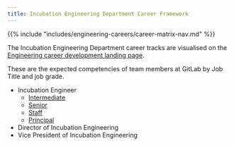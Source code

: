 ```yaml
---
title: Incubation Engineering Department Career Framework
---
```


{{% include "includes/engineering-careers/career-matrix-nav.md" %}}

The Incubation Engineering Department career tracks are visualised on the [Engineering career development landing page](/handbook/engineering/career-development/#incubation-engineering-department).

These are the expected competencies of team members at GitLab by Job Title and job grade.

- Incubation Engineer
    - [Intermediate](/handbook/engineering/careers/matrix/development/incubation/intermediate/)
    - [Senior](/handbook/engineering/careers/matrix/development/incubation/senior/)
    - [Staff](/handbook/engineering/careers/matrix/development/incubation/staff/)
    - [Principal](/handbook/engineering/careers/matrix/development/incubation/principal/)
- Director of Incubation Engineering
- Vice President of Incubation Engineering

